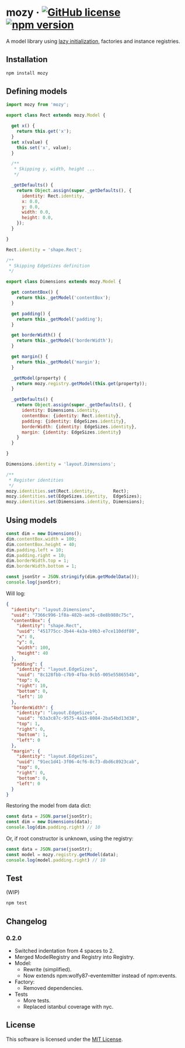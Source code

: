 # mozy &middot; [![GitHub license](https://img.shields.io/github/license/insector-ab/mozy.svg)](https://github.com/insector-ab/mozy/blob/master/LICENSE) [![npm version](https://img.shields.io/npm/v/mozy.svg?style=flat)](https://www.npmjs.com/package/mozy)
A model library using [lazy initialization](https://en.wikipedia.org/wiki/Lazy_initialization), factories and instance registries.

## Installation

```sh
npm install mozy
```


## Defining models

```javascript
import mozy from 'mozy';

export class Rect extends mozy.Model {

  get x() {
    return this.get('x');
  }
  set x(value) {
    this.set('x', value);
  }

  /**
   * Skipping y, width, height ...
   */

  _getDefaults() {
    return Object.assign(super._getDefaults(), {
      identity: Rect.identity,
      x: 0.0,
      y: 0.0,
      width: 0.0,
      height: 0.0,
    });
  }

}

Rect.identity = 'shape.Rect';

/**
 * Skipping EdgeSizes definition
 */

export class Dimensions extends mozy.Model {

  get contentBox() {
    return this._getModel('contentBox');
  }

  get padding() {
    return this._getModel('padding');
  }

  get borderWidth() {
    return this._getModel('borderWidth');
  }

  get margin() {
    return this._getModel('margin');
  }

  _getModel(property) {
    return mozy.registry.getModel(this.get(property));
  }

  _getDefaults() {
    return Object.assign(super._getDefaults(), {
      identity: Dimensions.identity,
      contentBox: {identity: Rect.identity},
      padding: {identity: EdgeSizes.identity},
      borderWidth: {identity: EdgeSizes.identity},
      margin: {identity: EdgeSizes.identity}
    }
  }

}

Dimensions.identity = 'layout.Dimensions';

/**
 * Register identities
 */
mozy.identities.set(Rect.identity,       Rect);
mozy.identities.set(EdgeSizes.identity,  EdgeSizes);
mozy.identities.set(Dimensions.identity, Dimensions);
```

## Using models

```javascript
const dim = new Dimensions();
dim.contentBox.width = 100;
dim.contentBox.height = 40;
dim.padding.left = 10;
dim.padding.right = 10;
dim.borderWidth.top = 1;
dim.borderWidth.bottom = 1;

const jsonStr = JSON.stringify(dim.getModelData());
console.log(jsonStr);
```

Will log:

```json
{
  "identity": "layout.Dimensions",
  "uuid": "7366c996-1f8a-482b-ae36-c8e8b988c75c",
  "contentBox": {
    "identity": "shape.Rect",
    "uuid": "451775cc-3b44-4a3a-b9b3-e7ce110ddf80",
    "x": 0,
    "y": 0,
    "width": 100,
    "height": 40
  },
  "padding": {
    "identity": "layout.EdgeSizes",
    "uuid": "8c128fbb-c7b9-4fba-9cb5-005e5586554b",
    "top": 0,
    "right": 10,
    "bottom": 0,
    "left": 10
  },
  "borderWidth": {
    "identity": "layout.EdgeSizes",
    "uuid": "63a3c87c-9575-4a15-8084-2ba54bd13d38",
    "top": 1,
    "right": 0,
    "bottom": 1,
    "left": 0
  },
  "margin": {
    "identity": "layout.EdgeSizes",
    "uuid": "91ec1d41-3f06-4cf6-8c73-dbd6c8923cab",
    "top": 0,
    "right": 0,
    "bottom": 0,
    "left": 0
  }
}
```

Restoring the model from data dict:

```javascript
const data = JSON.parse(jsonStr);
const dim = new Dimensions(data);
console.log(dim.padding.right) // 10
```

Or, if root constructor is unknown, using the registry:

```javascript
const data = JSON.parse(jsonStr);
const model = mozy.registry.getModel(data);
console.log(model.padding.right) // 10
```

## Test

(WIP)

```sh
npm test
```

## Changelog

### 0.2.0
* Switched indentation from 4 spaces to 2.
* Merged ModelRegistry and Registry into Registry.
* Model:
  - Rewrite (simplified).
  - Now extends npm:wolfy87-eventemitter instead of npm:events.
* Factory:
  - Removed dependencies.
* Tests
  - More tests.
  - Replaced istanbul coverage with nyc.

## License

This software is licensed under the [MIT License](https://github.com/insector-ab/mozy/blob/master/LICENSE).
